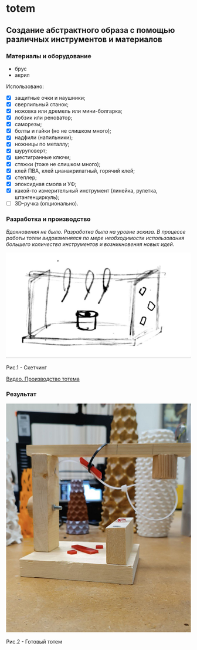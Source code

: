 # totem
## Создание абстрактного образа с помощью различных инструментов и материалов

### Материалы и оборудование

- брус
- акрил

Использовано:

- [x] защитные очки и наушники;
- [x] сверлильный станок;
- [x] ножовка или дремель или мини-болгарка;
- [x] лобзик или реноватор;
- [x] саморезы;
- [x] болты и гайки (но не слишком много);
- [x] надфили (напильники);
- [x] ножницы по металлу;
- [x] шуруповерт;
- [x] шестигранные ключи;
- [x] стяжки (тоже не слишком много);
- [x] клей ПВА, клей цианакрилатный, горячий клей;
- [x] степлер;
- [x] эпоксидная смола и УФ;
- [x] какой-то измерительный инструмент (линейка, рулетка, штангенциркуль);
- [ ] 3D-ручка (опционально).

### Разработка и производство

*Вдохновения не было. Разработка была на уровне эскиза. В процессе работы тотем видоизменялся по мере необходимости использования большего количества инструментов и возникновения новых идей.*

![image](эскиз.jpeg)

Рис.1 - Скетчинг

[Видео. Производство тотема](https://drive.google.com/file/d/1OR81s60e9v0lPw6OBSEBdLDB7j_MFpVi/view?usp=drivesdk) 

### Результат

![image](результат.jpeg)

Рис.2 - Готовый тотем 
